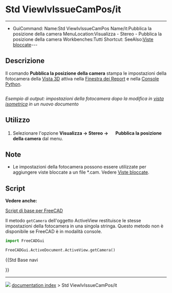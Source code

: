# Std ViewIvIssueCamPos/it
---
- GuiCommand:   Name:Std ViewIvIssueCamPos   Name/it:Pubblica la posizione della camera   MenuLocation:Visualizza - Stereo - Pubblica la posizione della camera   Workbenches:Tutti   Shortcut:   SeeAlso:[Viste bloccate](Std_FreezeViews/it.md)---



## Descrizione

Il comando **Pubblica la posizione della camera** stampa le impostazioni della fotocamera della [Vista 3D](3D_view/it.md) attiva nella [Finestra dei Report](Report_view/it.md) e nella [Console Python](Python_console/it.md).


```python   OrthographicCamera {   viewportMapping ADJUST_CAMERA   position 57.73505 -57.73502 57.735027   orientation 0.74290609 0.30772209 0.59447283  1.2171158   nearDistance 81.588844   farDistance 109.60551   aspectRatio 1   focalDistance 100   height 100  } 
```



*Esempio di output: impostazioni della fotocamera dopo la modifica in [vista isometrica](Std_ViewIsometric/it.md) in un nuovo documento*



## Utilizzo

1.  Selezionare l\'opzione **Visualizza → Stereo → <img src="images/Std_ViewIvIssueCamPos.svg" width=16px> Pubblica la posizione della camera** dal menu.



## Note

-   Le impostazioni della fotocamera possono essere utilizzate per aggiungere viste bloccate a un file \*.cam. Vedere [Viste bloccate](Std_FreezeViews/it.md).



## Script


**Vedere anche:**

[Script di base per FreeCAD](FreeCAD_Scripting_Basics/it.md)

Il metodo `getCamera` dell\'oggetto ActiveView restituisce le stesse impostazioni della fotocamera in una singola stringa. Questo metodo non è disponibile se FreeCAD è in modalità console.


```python
import FreeCADGui

FreeCADGui.ActiveDocument.ActiveView.getCamera()
```





{{Std Base navi

}}



---
![](images/Button_right.svg) [documentation index](../README.md) > Std ViewIvIssueCamPos/it
